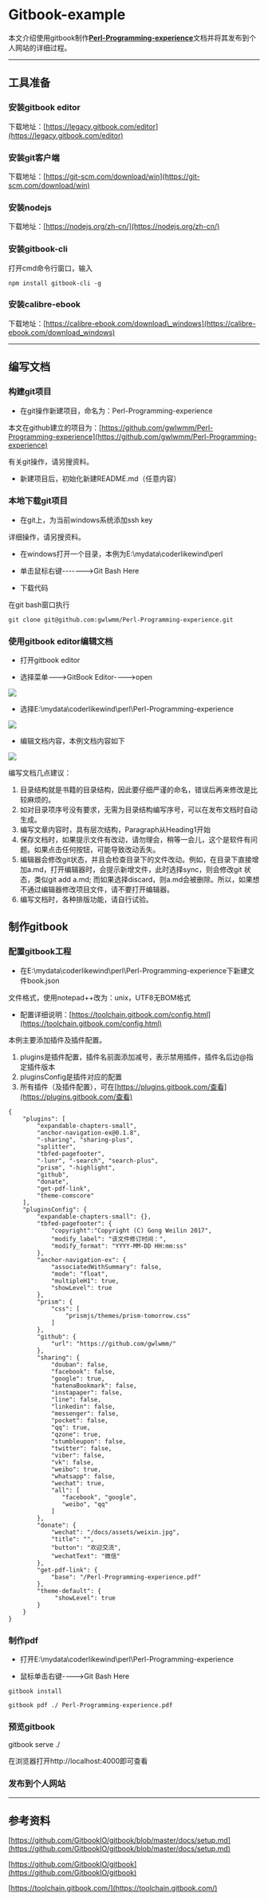 # Gitbook-example

本文介绍使用gitbook制作[**Perl-Programming-experience**](https://github.com/gwlwmm/Perl-Programming-experience)文档并将其发布到个人网站的详细过程。

---

## 工具准备

### 安装gitbook editor

下载地址：[https://legacy.gitbook.com/editor](https://legacy.gitbook.com/editor)

### 安装git客户端

下载地址：[https://git-scm.com/download/win](https://git-scm.com/download/win)

### 安装nodejs

下载地址：[https://nodejs.org/zh-cn/](https://nodejs.org/zh-cn/)

### 安装gitbook-cli

打开cmd命令行窗口，输入

```
npm install gitbook-cli -g
```

### 安装calibre-ebook

下载地址：[https://calibre-ebook.com/download\_windows](https://calibre-ebook.com/download_windows)

---

## 编写文档

### 构建git项目

* 在git操作新建项目，命名为：Perl-Programming-experience

本文在github建立的项目为：[https://github.com/gwlwmm/Perl-Programming-experience](https://github.com/gwlwmm/Perl-Programming-experience)

有关git操作，请另搜资料。

* 新建项目后，初始化新建README.md（任意内容）

### 本地下载git项目

* 在git上，为当前windows系统添加ssh key

详细操作，请另搜资料。

* 在windows打开一个目录，本例为E:\mydata\coderlikewind\perl

* 单击鼠标右键-------&gt;Git Bash Here

* 下载代码

在git bash窗口执行

```
git clone git@github.com:gwlwmm/Perl-Programming-experience.git
```

### 使用gitbook editor编辑文档

* 打开gitbook editor

* 选择菜单---&gt;GitBook Editor----&gt;open

![](/assets/gitbook-editor-open.png)

* 选择E:\mydata\coderlikewind\perl\Perl-Programming-experience

![](/assets/gitbook-editor-open2.png)

* 编辑文档内容，本例文档内容如下

![](/assets/gitbook-editor-content.png)

编写文档几点建议：

1. 目录结构就是书籍的目录结构，因此要仔细严谨的命名，错误后再来修改是比较麻烦的。
2. 如对目录项序号没有要求，无需为目录结构编写序号，可以在发布文档时自动生成。
3. 编写文章内容时，具有层次结构，Paragraph从Heading1开始
4. 保存文档时，如果提示文件有改动，请勿理会，稍等一会儿，这个是软件有问题。如果点击任何按钮，可能导致改动丢失。
5. 编辑器会修改git状态，并且会检查目录下的文件改动。例如，在目录下直接增加a.md，打开编辑器时，会提示新增文件，此时选择sync，则会修改git 状态，类似git add a.md; 而如果选择discard，则a.md会被删除。所以，如果想不通过编辑器修改项目文件，请不要打开编辑器。
6. 编写文档时，各种排版功能，请自行试验。

## 制作gitbook

### 配置gitbook工程

* 在E:\mydata\coderlikewind\perl\Perl-Programming-experience下新建文件book.json

文件格式，使用notepad++改为：unix，UTF8无BOM格式

* 配置详细说明：[https://toolchain.gitbook.com/config.html](https://toolchain.gitbook.com/config.html)

本例主要添加插件及插件配置。

1. plugins是插件配置，插件名前面添加减号，表示禁用插件，插件名后边@指定插件版本
2. pluginsConfig是插件对应的配置
3. 所有插件（及插件配置），可在[https://plugins.gitbook.com/查看](https://plugins.gitbook.com/查看)

```
{
    "plugins": [
        "expandable-chapters-small",
        "anchor-navigation-ex@0.1.8",
        "-sharing", "sharing-plus",
        "splitter",
        "tbfed-pagefooter",
        "-lunr", "-search", "search-plus",
        "prism", "-highlight",
        "github",
        "donate",
        "get-pdf-link",
        "theme-comscore"
    ],
    "pluginsConfig": {
        "expandable-chapters-small": {},
        "tbfed-pagefooter": {
            "copyright":"Copyright (C) Gong Weilin 2017",
            "modify_label": "该文件修订时间：",
            "modify_format": "YYYY-MM-DD HH:mm:ss"
        },
        "anchor-navigation-ex": {
            "associatedWithSummary": false,
            "mode": "float",
            "multipleH1": true,
            "showLevel": true
        },
        "prism": {
            "css": [
                "prismjs/themes/prism-tomorrow.css"
            ]
        },
        "github": {
            "url": "https://github.com/gwlwmm/"
        },
        "sharing": {
            "douban": false,
            "facebook": false,
            "google": true,
            "hatenaBookmark": false,
            "instapaper": false,
            "line": false,
            "linkedin": false,
            "messenger": false,
            "pocket": false,
            "qq": true,
            "qzone": true,
            "stumbleupon": false,
            "twitter": false,
            "viber": false,
            "vk": false,
            "weibo": true,
            "whatsapp": false,
            "wechat": true,
            "all": [
               "facebook", "google",
               "weibo", "qq"
            ]
        },
        "donate": {
            "wechat": "/docs/assets/weixin.jpg",
            "title": "",
            "button": "欢迎交流",
            "wechatText": "微信"
        },
        "get-pdf-link": {
            "base": "/Perl-Programming-experience.pdf"
        },
        "theme-default": {
             "showLevel": true
        }
    }
}
```

### 制作pdf

* 打开E:\mydata\coderlikewind\perl\Perl-Programming-experience

* 鼠标单击右键----&gt;Git Bash Here

`gitbook install`

`gitbook pdf ./ Perl-Programming-experience.pdf`

### 预览gitbook

gitbook serve ./

在浏览器打开http://localhost:4000即可查看

### 发布到个人网站

---

## 参考资料

[https://github.com/GitbookIO/gitbook/blob/master/docs/setup.md](https://github.com/GitbookIO/gitbook/blob/master/docs/setup.md)

[https://github.com/GitbookIO/gitbook](https://github.com/GitbookIO/gitbook)

[https://toolchain.gitbook.com/](https://toolchain.gitbook.com/)


